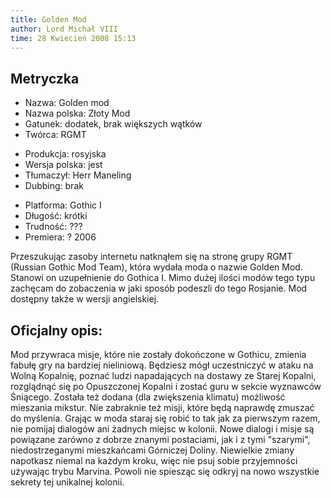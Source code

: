 ```yaml
---
title: Golden Mod
author: Lord Michał VIII
time: 28 Kwiecień 2008 15:13
---
```


## Metryczka

<!-- -->
- Nazwa: Golden mod
- Nazwa polska: Złoty Mod
- Gatunek: dodatek, brak większych wątków
- Twórca: RGMT

<!-- -->
- Produkcja: rosyjska
- Wersja polska: jest
- Tłumaczył: Herr Maneling
- Dubbing: brak

<!-- -->
- Platforma: Gothic I
- Długość: krótki
- Trudność: ???
- Premiera: ? 2006

Przeszukując zasoby internetu natknąłem się na stronę grupy RGMT (Russian Gothic Mod Team), która wydała moda o nazwie Golden Mod. Stanowi on uzupełnienie do Gothica I. Mimo dużej ilości modów tego typu zachęcam do zobaczenia w jaki sposób podeszli do tego Rosjanie. Mod dostępny także w wersji angielskiej.

## Oficjalny opis:

Mod przywraca misje, które nie zostały dokończone w Gothicu, zmienia fabułę gry na bardziej nieliniową. Będziesz mógł uczestniczyć w ataku na Wolną Kopalnię, poznać ludzi napadających na dostawy ze Starej Kopalni, rozglądnąć się po Opuszczonej Kopalni i zostać guru w sekcie wyznawców Śniącego. Została też dodana (dla zwiększenia klimatu) możliwość mieszania mikstur. Nie zabraknie też misji, które będą naprawdę zmuszać do myślenia. Grając w moda staraj się robić to tak jak za pierwszym razem, nie pomijaj dialogów ani żadnych miejsc w kolonii. Nowe dialogi i misje są powiązane zarówno z dobrze znanymi postaciami, jak i z tymi "szarymi", niedostrzeganymi mieszkańcami Górniczej Doliny. Niewielkie zmiany napotkasz niemal na każdym kroku, więc nie psuj sobie przyjemności używając trybu Marvina. Powoli nie spiesząc się odkryj na nowo wszystkie sekrety tej unikalnej kolonii.